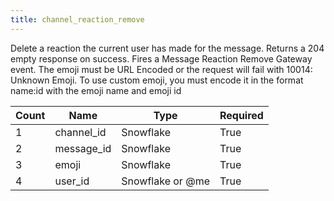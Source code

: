 ```yaml
---
title: channel_reaction_remove
---
```


Delete a reaction the current user has made for the message. Returns a 204 empty response on success. Fires a Message Reaction Remove Gateway event. The emoji must be URL Encoded or the request will fail with 10014: Unknown Emoji. To use custom emoji, you must encode it in the format name:id with the emoji name and emoji id

Count | Name | Type | Required        
----|----|----|----  
1 | channel_id | Snowflake | True
2 | message_id | Snowflake | True
3 | emoji | Snowflake | True
4 | user_id | Snowflake or @me | True